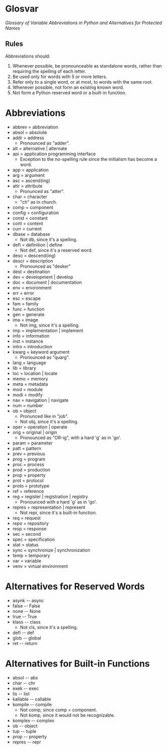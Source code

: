 Glosvar
=======
 *Glossary of Variable Abbreviations in Python and Alternatives for Protected Names*


## Rules
Abbreviations should:
1. Whenever possible, be pronounceable as standalone words, rather than requiring the spelling of each letter.
2. Be used only for words with 5 or more letters.
3. Refer only to a single word, or at most, to words with the same root.
4. Whenever possible, not form an existing known word.
5. Not form a Python reserved word or a built-in function.


# Abbreviations
- abbrev = abbreviation
- absol = absolute
- addr = address
    - Pronounced as "adder".
- alt = alternative | alternate
- api = application programming interface
    - Exception to the no-spelling rule since the initialism has become a word.
- app = application
- arg = argument
- asc = ascend(ing)
- attr = attribute
    - Pronunced as "atter".
- char = character
    - "ch" as in church.
- comp = component
- config = configuration
- const = constant
- cont = content
- curr = current
- dbase = database
    - Not db, since it's a spelling.
- defi = definition | define
    - Not def, since it's a reserved word.
- desc = descend(ing)
- descr = description
    - Pronounced as "desker"
- dest = destination
- dev = development | develop
- doc = document | documentation
- env = environment
- err = error
- esc = escape
- fam = family
- func = function
- gen = generate
- ima = image
    - Not img, since it's a spelling.
- imp = implementation | implement
- info = information
- inst = instance
- intro = introduction
- kwarg = keyword argument
    - Pronounced as "quarg".
- lang = language
- lib = library
- loc = location | locate
- memo = memory
- meta = metadata
- mod = module
- modi = modify
- nav = navigation | navigate
- num = number
- ob = object
    - Pronunced like in "job".
    - Not obj, since it's a spelling.
- oper = operation | operate
- orig = original | origin
    - Pronounced as "OR-ig", with a hard 'g' as in 'go'.
- param = parameter
- patt = pattern
- prev = previous
- prog = program
- proc = process
- prod = production
- prop = property
- prot = protocol
- proto = prototype
- ref = reference
- reg = register | registration | registry
    - Pronounced with a hard 'g' as in 'go'.
- repres = representation | represent
    - Not repr, since it's a built-in function.
- req = request
- repo = repository
- resp = response
- sec = second
- spec = specification
- stat = status
- sync = synchronize | synchronization
- temp = temporary
- var = variable
- venv = virtual environment


# Alternatives for Reserved Words
- asynk -- async
- false -- False
- none -- None
- true -- True
- klass -- class
    - Not cls, since it's a spelling.
- defi -- def
- glob -- global
- ret -- return


# Alternatives for Built-in Functions
- absol -- abs
- char -- chr
- exek -- exec
- lis -- list
- kallable -- callable
- kompile -- compile
    - Not comp, since comp = component.
    - Not komp, since it would not be recognizable.
- komplex -- complex
- ob -- object
- tup -- tuple
- prop -- property
- repres -- repr